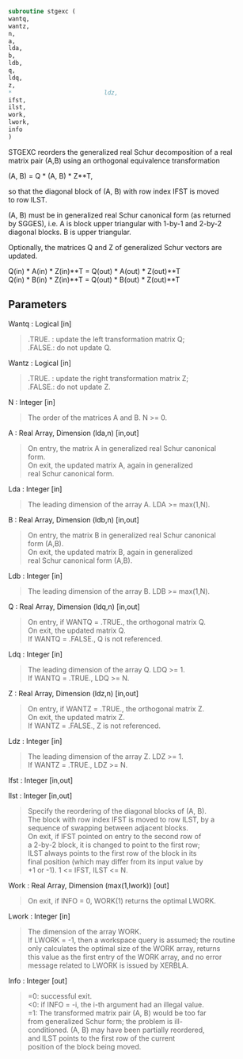 ```fortran  
subroutine stgexc (  
wantq,  
wantz,  
n,  
a,  
lda,  
b,  
ldb,  
q,  
ldq,  
z,  
*                          ldz,  
ifst,  
ilst,  
work,  
lwork,  
info  
)  
```  
  
STGEXC reorders the generalized real Schur decomposition of a real  
matrix pair (A,B) using an orthogonal equivalence transformation  
  
(A, B) = Q * (A, B) * Z**T,  
  
so that the diagonal block of (A, B) with row index IFST is moved  
to row ILST.  
  
(A, B) must be in generalized real Schur canonical form (as returned  
by SGGES), i.e. A is block upper triangular with 1-by-1 and 2-by-2  
diagonal blocks. B is upper triangular.  
  
Optionally, the matrices Q and Z of generalized Schur vectors are  
updated.  
  
Q(in) * A(in) * Z(in)**T = Q(out) * A(out) * Z(out)**T  
Q(in) * B(in) * Z(in)**T = Q(out) * B(out) * Z(out)**T  
  
  
## Parameters  
Wantq : Logical [in]  
> .TRUE. : update the left transformation matrix Q;  
> .FALSE.: do not update Q.  
  
Wantz : Logical [in]  
> .TRUE. : update the right transformation matrix Z;  
> .FALSE.: do not update Z.  
  
N : Integer [in]  
> The order of the matrices A and B. N >= 0.  
  
A : Real Array, Dimension (lda,n) [in,out]  
> On entry, the matrix A in generalized real Schur canonical  
> form.  
> On exit, the updated matrix A, again in generalized  
> real Schur canonical form.  
  
Lda : Integer [in]  
> The leading dimension of the array A. LDA >= max(1,N).  
  
B : Real Array, Dimension (ldb,n) [in,out]  
> On entry, the matrix B in generalized real Schur canonical  
> form (A,B).  
> On exit, the updated matrix B, again in generalized  
> real Schur canonical form (A,B).  
  
Ldb : Integer [in]  
> The leading dimension of the array B. LDB >= max(1,N).  
  
Q : Real Array, Dimension (ldq,n) [in,out]  
> On entry, if WANTQ = .TRUE., the orthogonal matrix Q.  
> On exit, the updated matrix Q.  
> If WANTQ = .FALSE., Q is not referenced.  
  
Ldq : Integer [in]  
> The leading dimension of the array Q. LDQ >= 1.  
> If WANTQ = .TRUE., LDQ >= N.  
  
Z : Real Array, Dimension (ldz,n) [in,out]  
> On entry, if WANTZ = .TRUE., the orthogonal matrix Z.  
> On exit, the updated matrix Z.  
> If WANTZ = .FALSE., Z is not referenced.  
  
Ldz : Integer [in]  
> The leading dimension of the array Z. LDZ >= 1.  
> If WANTZ = .TRUE., LDZ >= N.  
  
Ifst : Integer [in,out]  
  
Ilst : Integer [in,out]  
> Specify the reordering of the diagonal blocks of (A, B).  
> The block with row index IFST is moved to row ILST, by a  
> sequence of swapping between adjacent blocks.  
> On exit, if IFST pointed on entry to the second row of  
> a 2-by-2 block, it is changed to point to the first row;  
> ILST always points to the first row of the block in its  
> final position (which may differ from its input value by  
> +1 or -1). 1 <= IFST, ILST <= N.  
  
Work : Real Array, Dimension (max(1,lwork)) [out]  
> On exit, if INFO = 0, WORK(1) returns the optimal LWORK.  
  
Lwork : Integer [in]  
> The dimension of the array WORK.  
> If LWORK = -1, then a workspace query is assumed; the routine  
> only calculates the optimal size of the WORK array, returns  
> this value as the first entry of the WORK array, and no error  
> message related to LWORK is issued by XERBLA.  
  
Info : Integer [out]  
> =0:  successful exit.  
> <0:  if INFO = -i, the i-th argument had an illegal value.  
> =1:  The transformed matrix pair (A, B) would be too far  
> from generalized Schur form; the problem is ill-  
> conditioned. (A, B) may have been partially reordered,  
> and ILST points to the first row of the current  
> position of the block being moved.  
  
